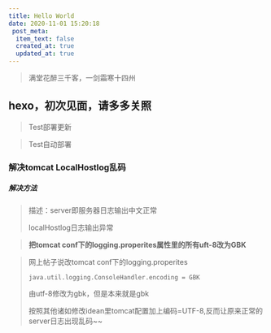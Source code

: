 ```yaml
---
title: Hello World
date: 2020-11-01 15:20:18
 post_meta:
  item_text: false
  created_at: true
  updated_at: true
---
```

> 满堂花醉三千客，一剑霜寒十四州

## hexo，初次见面，请多多关照

> Test部署更新

> Test自动部署

### 解决tomcat LocalHostlog乱码

##### 解决方法



> 描述：server即服务器日志输出中文正常
>
> localHostlog日志输出异常

> **把tomcat conf下的logging.properites属性里的所有uft-8改为GBK**



> 
>
> 网上帖子说改tomcat conf下的logging.properites
>
> `java.util.logging.ConsoleHandler.encoding = GBK`
>
> 由utf-8修改为gbk，但是本来就是gbk
>
> 按照其他诸如修改idean里tomcat配置加上编码=UTF-8,反而让原来正常的server日志出现乱码~~